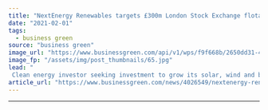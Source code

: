 ```yaml
---
title: "NextEnergy Renewables targets £300m London Stock Exchange flotation"
date: "2021-02-01"
tags: 
  - business green
source: "business green"
image_url: "https://www.businessgreen.com/api/v1/wps/f9f668b/2650dd31-43d8-4424-8279-e33747e16abc/5/iw-climate-change-solar-power-007-185x114.jpg"
image_fp: "/assets/img/post_thumbnails/65.jpg"
lead: "
 Clean energy investor seeking investment to grow its solar, wind and batteries portfolio, as Green Investment Group unveils new solar business Cero Generation ..."
article_url: "https://www.businessgreen.com/news/4026549/nextenergy-renewables-targets-gbp300m-london-stock-exchange-flotation"
---
```


---
